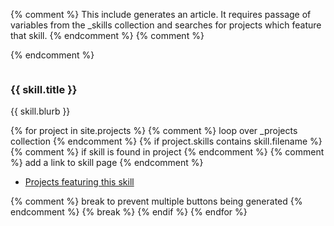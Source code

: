 {% comment %}
This include generates an article. It requires passage of variables from the _skills collection and searches for projects which feature that skill.
{% endcomment %}
{% comment %}
<!-- skill is {{ skill.title }}-->
{% endcomment %}
<article>
    <a href="{{ skill.attribution_url }}"><span class="image fit"><img src="{{'skills/assets/icons/'}}{{ skill.filename }}{{ '.svg' }}" alt="" /></span></a>
    <div class="content">    
        <h3>{{ skill.title }}</h3>
        <p>{{ skill.blurb }}</p>
        {% for project in site.projects %}  {% comment %}
                                            loop over _projects collection
                                            {% endcomment %}
            {% if project.skills contains skill.filename  %}    {% comment %} if skill is found in project {% endcomment %}                          
                {% comment %} add a link to skill page {% endcomment %}
        <ul class="actions">
            <li><a href="{{'/skills/'' |  absolute_url }}{{ skill.filename }}.html" class="button small">Projects featuring this skill</a></li>
        </ul>
                {% comment %}
                break to prevent multiple buttons being generated
                {% endcomment %}
                {% break %}
            {% endif %}
        {% endfor %}
    </div>
</article>
